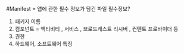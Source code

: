 #Manifest
= 앱에 관한 필수 정보가 담긴 파일
필수정보?
1. 패키지 이름
2. 컴포넌트 = 액티비티 , 서비스 , 브로드캐스트 리시버 , 컨텐트 프로바이더 등
3. 권한
4. 하드웨어, 소프트웨어 특징

